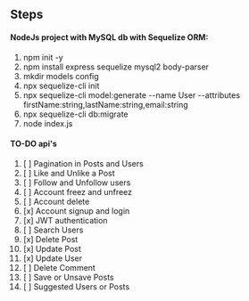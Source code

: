 ## Steps

#### NodeJs project with MySQL db with Sequelize ORM:

1. npm init -y
2. npm install express sequelize mysql2 body-parser
3. mkdir models config
4. npx sequelize-cli init
5. npx sequelize-cli model:generate --name User --attributes firstName:string,lastName:string,email:string
6. npx sequelize-cli db:migrate
7. node index.js

#### TO-DO api's

1. [ ] Pagination in Posts and Users
2. [ ] Like and Unlike a Post
3. [ ] Follow and Unfollow users
4. [ ] Account freez and unfreez
5. [ ] Account delete
6. [x] Account signup and login
7. [x] JWT authentication
8. [ ] Search Users
9. [x] Delete Post
10. [x] Update Post
11. [x] Update User
12. [ ] Delete Comment
13. [ ] Save or Unsave Posts
14. [ ] Suggested Users or Posts
